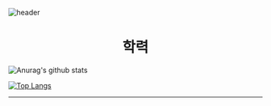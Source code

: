 ![header](https://capsule-render.vercel.app/api?type=wave&color=auto&height=100&section=header&text=풀스택%20개발자를%20꿈%20꿉니다.&fontSize=50)
<div align=center><h1> 학력 </h1></div>

<div align=left>
  
![Anurag's github stats](https://github-readme-stats.vercel.app/api?username=pinetreelch&show_icons=true&theme=radical) 
  
  
[![Top Langs](https://github-readme-stats.vercel.app/api/top-langs/?username=pinetreelch&layout=compact&theme=dracula)](https://github.com/metleeha)
  
  
<hr>
  
  
</div>
